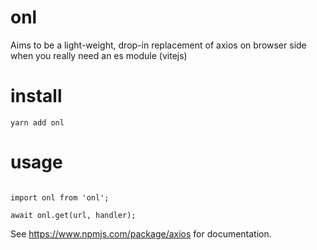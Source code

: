# onl

Aims to be a light-weight, drop-in replacement of axios on browser side when you really need an es module (vitejs)

# install

```
yarn add onl
```

# usage
```

import onl from 'onl';

await onl.get(url, handler);

```

See https://www.npmjs.com/package/axios for documentation.

